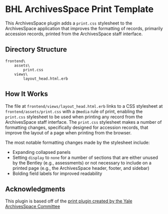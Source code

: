 # BHL ArchivesSpace Print Template
This ArchivesSpace plugin adds a `print.css` stylesheet to the ArchivesSpace application that improves the formatting of records, primarily accession records, printed from the ArchivesSpace staff interface.

## Directory Structure

    frontend\
        assets\
            print.css
        views\
            layout_head.html.erb

## How It Works
The file at `frontend/views/layout_head.html.erb` links to a CSS stylesheet at `frontend/assets/print.css` with a `@media` rule of print, enabling the `print.css` stylesheet to be used when printing any record from the ArchivesSpace staff interface. The `print.css` stylesheet makes a number of formatting changes, specifically designed for accession records, that improve the layout of a page when printing from the browser.

The most notable formatting changes made by the stylesheet include:

* Expanding collapsed panels
* Setting `display` to `none` for a number of sections that are either unused by the Bentley (e.g., assessments) or not necessary to include on a printed page (e.g., the ArchivesSpace header, footer, and sidebar)
* Bolding field labels for improved readability

## Acknowledgments
This plugin is based off of the [print plugin created by the Yale ArchivesSpace Committee](https://github.com/YaleArchivesSpace/print)
